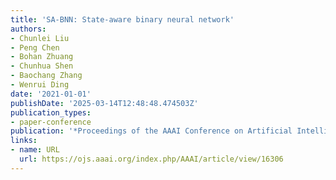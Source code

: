 ```yaml
---
title: 'SA-BNN: State-aware binary neural network'
authors:
- Chunlei Liu
- Peng Chen
- Bohan Zhuang
- Chunhua Shen
- Baochang Zhang
- Wenrui Ding
date: '2021-01-01'
publishDate: '2025-03-14T12:48:48.474503Z'
publication_types:
- paper-conference
publication: '*Proceedings of the AAAI Conference on Artificial Intelligence*'
links:
- name: URL
  url: https://ojs.aaai.org/index.php/AAAI/article/view/16306
---
```

